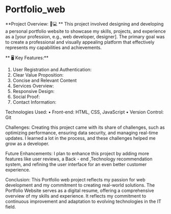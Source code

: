 # Portfolio_web
**Project Overview: 👨💻 ** This project involved designing and developing a personal portfolio website to showcase my skills, projects, and experience as a [your profession, e.g., web developer, designer]. The primary goal was to create a professional and visually appealing platform that effectively represents my capabilities and achievements.

** 🖥 Key Features:**
1.	User Registration and Authentication:
2.	Clear Value Proposition:
3.	Concise and Relevant Content
4.	Services Overview:
5.	 Responsive Design:
6.	Social Proof:
7.	Contact Information:

Technologies Used:
•	Front-end: HTML, CSS, JavaScript
•	Version Control: Git

Challenges: Creating this project came with its share of challenges, such as optimizing performance, ensuring data security, and managing real-time updates. I learned a lot in the process, and these challenges helped me grow as a developer.

Future Enhancements: I plan to enhance this project by adding more features like user reviews, a Back - end ,Technology recommendation system, and refining the user interface for an even better customer experience.

Conclusion: This Portfolio web project reflects my passion for web development and my commitment to creating real-world solutions. The Portfolio Website serves as a digital resume, offering a comprehensive overview of my skills and experience. It reflects my commitment to continuous improvement and adaptation to evolving technologies in the IT field.
